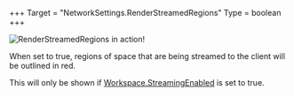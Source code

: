+++
Target = "NetworkSettings.RenderStreamedRegions"
Type = boolean
+++

![RenderStreamedRegions in action!][1]When set to true, regions of space that are being streamed to the client will be outlined in red.This will only be shown if [Workspace.StreamingEnabled](https://developer.roblox.com/api-reference/property/Workspace/StreamingEnabled) is set to true.[1]: https://developer.roblox.com/assets/blte3c189bb8bdbf8e3/ShowStreamedRegions.png